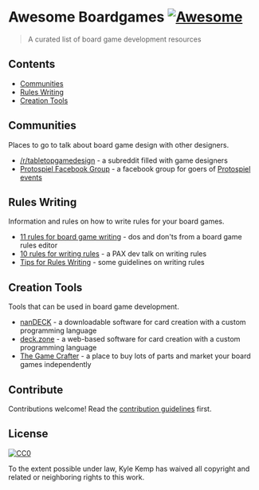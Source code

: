 # Awesome Boardgames [![Awesome](https://cdn.rawgit.com/sindresorhus/awesome/d7305f38d29fed78fa85652e3a63e154dd8e8829/media/badge.svg)](https://github.com/sindresorhus/awesome)

> A curated list of board game development resources


## Contents

- [Communities](#communities)
- [Rules Writing](#rules-writing)
- [Creation Tools](#creation-tools)

## Communities

Places to go to talk about board game design with other designers.

- [/r/tabletopgamedesign](https://www.reddit.com/r/tabletopgamedesign/) - a subreddit filled with game designers
- [Protospiel Facebook Group](https://www.facebook.com/groups/2261144717) - a facebook group for goers of [Protospiel events](http://protospiel.events)

## Rules Writing

Information and rules on how to write rules for your board games.

- [11 rules for board game writing](http://ryanmacklin.com/2015/02/11-rules-board-game-writing/) - dos and don'ts from a board game rules editor
- [10 rules for writing rules](https://www.youtube.com/watch?v=SshUdUEtIw8) - a PAX dev talk on writing rules
- [Tips for Rules Writing](http://sedjtroll.blogspot.com/2015/03/tips-for-rules-writing.html) - some guidelines on writing rules

## Creation Tools

Tools that can be used in board game development.

- [nanDECK](http://www.nand.it/nandeck/) - a downloadable software for card creation with a custom programming language 
- [deck.zone](https://deck.zone) - a web-based software for card creation with a custom programming language
- [The Game Crafter](https://www.thegamecrafter.com/) - a place to buy lots of parts and market your board games independently

## Contribute

Contributions welcome! Read the [contribution guidelines](contributing.md) first.


## License

[![CC0](http://mirrors.creativecommons.org/presskit/buttons/88x31/svg/cc-zero.svg)](http://creativecommons.org/publicdomain/zero/1.0)

To the extent possible under law, Kyle Kemp has waived all copyright and
related or neighboring rights to this work.
